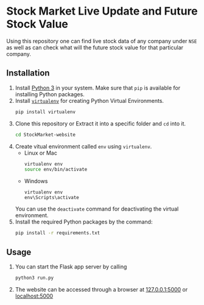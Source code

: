 # Stock Market Live Update and Future Stock Value
Using this repository one can find live stock data of any company under `NSE` as well as can check what
will the future stock value for that particular company.

## Installation
1. Install [Python 3](https://www.python.org/) in your system. Make sure that `pip` is available for installing Python packages.
2. Install [`virtualenv`](https://virtualenv.pypa.io/en/latest/) for creating Python Virtual Environments.
    ```bash
    pip install virtualenv
    ```
3. Clone this repository or Extract it into a specific folder and `cd` into it.
    ```bash
    cd StockMarket-website
    ```
4. Create vitual environment called `env` using `virtualenv`.
    - Linux  or Mac
        ```bash
        virtualenv env
        source env/bin/activate
        ```
    - Windows
        ```
        virtualenv env
        env\Scripts\activate
        ```
    You can use the `deactivate` command for deactivating the virtual environment.
5. Install the required Python packages by the command:
    ```bash
    pip install -r requirements.txt
    ```


## Usage
1. You can start the Flask app server by calling
   ```bash
   python3 run.py
   ```
2. The website can be accessed through a browser at [127.0.0.1:5000](http://127.0.0.1:5000/) or [localhost:5000](localhost:5000)
